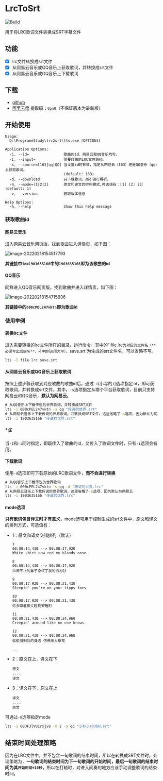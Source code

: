 # LrcToSrt

[![Build](https://github.com/Hami-Lemon/LrcToSrt/actions/workflows/go.yml/badge.svg?branch=master)](https://github.com/Hami-Lemon/LrcToSrt/actions/workflows/go.yml)

用于将LRC歌词文件转换成SRT字幕文件

## 功能
- [x] lrc文件转换成srt文件
- [x] 从网易云音乐或QQ音乐上获取歌词，并转换成srt文件
- [x] 从网易云音乐或QQ音乐上下载歌词

## 下载

- [github](https://github.com/Hami-Lemon/LrcToSrt/releases)
- [阿里云盘](https://www.aliyundrive.com/s/JyoM5guNgJD)  提取码：`0pn9`（不保证版本为最新版）

## 开始使用

```
Usage:
  D:\ProgrameStudy\lrc2srt\lts.exe [OPTIONS]

Application Options:
  -i, --id=                歌曲的id，网易云和QQ音乐均可。
  -I, --input=             需要转换的LRC文件路径。
  -s, --source=[163|qq|QQ] 当设置id时有效，指定从网易云（163）还是QQ音乐（qq）上获取歌词。
                           (default: 163)
  -d, --download           只下载歌词，而不进行解析。
  -m, --mode=[1|2|3]       原文和译文的排列模式,可选值有：[1] [2] [3] (default: 1)
  -v, --version            获取版本信息

Help Options:
  -h, --help               Show this help message
```

### 获取歌曲id

#### 网易云音乐

进入网易云音乐网页版，找到歌曲进入详情页，如下图：

![image-20220218154517793](https://gitee.com/Hami-Lemon/image-repo/raw/master/images/2022/02/18/20220218154518.png)

**其链接中`id=1903635166`中的`1903635166`即为该歌曲的id**

#### QQ音乐

同样进入QQ音乐网页版，找到歌曲并进入详情页，如下图：

![image-20220218154715806](https://gitee.com/Hami-Lemon/image-repo/raw/master/images/2022/02/18/20220218154716.png)

**其链接中的`000cPEL247vktn`即为歌曲id**

### 使用举例

#### 转换lrc文件

进入需要转换的lrc文件所在的目录，运行命令，其中的``file.lrc`为对应的文件名（**必须写出后缀名**，`-I`中的`I`必须大写），`save.srt`为生成的srt文件名，可以省略不写。

```cmd
lts -I file.lrc save.srt
```

#### 从网易云音乐或QQ音乐上获取歌词

按照上述步骤获取到对应歌曲的歌曲id后，通过`-i`(小写的`i`)选项指定`id`，即可获取歌词，并转换成srt文件，其中，`-s`选项指定从哪个平台获取歌词，目前只支持网易云和QQ音乐，**默认为网易云**。

```cmd
# 从QQ音乐上下载传说的世界歌词，并转换成SRT文件
lts -i 000cPEL247vktn -s qq "传说的世界.srt"
# 从网易云音乐上下载传说的世界歌词，并转换成SRT文件，这里省略了-s选项，因为默认为网易云
lts -i 1903635166 "传说的世界.srt"
```

##### *注

当`-I`和`-i`同时指定，即既传入了歌曲的id，又传入了歌词文件时，只有`-i`选项会有用。

#### 下载歌词

使用`-d`选项即可下载原始的LRC歌词文件，**而不会进行转换**

```cmd
# 从QQ音乐上下载传说的世界歌词
lts -i 000cPEL247vktn -s qq -d "传说的世界.lrc"
# 从网易云音乐上下载传说的世界歌词，这里省略了-s选项，因为默认为网易云
lts -i 1903635166 "传说的世界.lrc"
```

#### mode选项

**只有歌词包含译文时才有意义**，mode选项用于控制生成的srt文件中，原文和译文的排列方式，可选值有：

- 1：原文和译文交错排列（默认）

  ```
  7
  00:00:14,430 --> 00:00:17,920
  White shirt now red my bloody nose
  
  8
  00:00:14,430 --> 00:00:17,920
  血流不止的鼻子染红了我的白衬衫
  
  9
  00:00:17,920 --> 00:00:21,430
  Sleepin' you're on your tippy toes
  
  10
  00:00:17,920 --> 00:00:21,430
  你会踮着脚尖趁我安睡时
  
  11
  00:00:21,430 --> 00:00:24,960
  Creepin' around like no one knows
  
  12
  00:00:21,430 --> 00:00:24,960
  偷偷潜到我的身边 仿佛无人察觉
  
  ...
  ```

- 2：原文在上，译文在下

  ```
  原文
  ....
  译文
  ```

- 3：译文在下，原文在上

  ```
  译文
  ....
  原文
  ```

可通过`-m`选项指定mode
```cmd
lts -i 003FJlVU1rxjv8 -m 2 -s qq "ふわふわ时间.srt"
```

## 结束时间处理策略

因为在LRC文件中，并不包含一句歌词的结束时间，所以在转换成SRT文件时，处理策略为，**一句歌词的结束时间为下一句歌词的开始时间，最后一句歌词的结束时间为其`开始时间+10秒`**，所以在打轴时，对进入间奏的地方应该手动调整歌词的结束时间。
